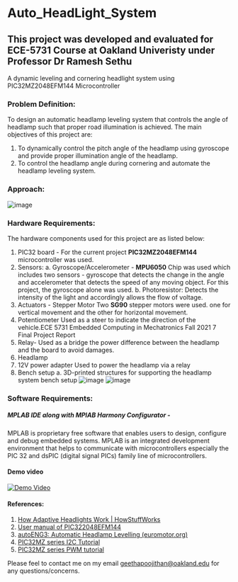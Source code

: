 # Auto_HeadLight_System
## This project was developed and evaluated for ECE-5731 Course at Oakland Univeristy under Professor Dr Ramesh Sethu
A dynamic leveling and cornering headlight system using PIC32MZ2048EFM144 Microcontroller

### Problem Definition:
To design an automatic headlamp leveling system that controls the angle of headlamp such that
proper road illumination is achieved. The main objectives of this project are:
1. To dynamically control the pitch angle of the headlamp using gyroscope and provide 
proper illumination angle of the headlamp.
2. To control the headlamp angle during cornering and automate the headlamp leveling 
system.

### Approach:
![image](https://user-images.githubusercontent.com/96264299/148716868-ef81e7f8-d3f8-4e08-b9bd-302a5610e01f.png)

### Hardware Requirements:
The hardware components used for this project are as listed below:
1. PIC32 board - For the current project **PIC32MZ2048EFM144** microcontroller was used. 
2. Sensors:
a. Gyroscope/Accelerometer - **MPU6050**
Chip was used which includes two sensors - gyroscope that detects the change in 
the angle and accelerometer that detects the speed of any moving object. For this project, 
the gyroscope alone was used.
b. Photoresistor: 
Detects the intensity of the light and accordingly allows the flow of voltage.
3. Actuators - Stepper Motor 
Two **SG90** stepper motors were used. one for vertical movement and the other for 
horizontal movement.
4. Potentiometer 
Used as a steer to indicate the direction of the vehicle.ECE 5731 Embedded Computing in Mechatronics Fall 2021
7
Final Project Report
5. Relay- Used as a bridge the power difference between the headlamp and the board to avoid
damages.
6. Headlamp
7. 12V power adapter 
Used to power the headlamp via a relay
8. Bench setup
a. 3D-printed structures for supporting the headlamp system bench setup
![image](https://user-images.githubusercontent.com/96264299/148716933-8d1cb613-0b9c-42a3-8409-26c07f2a25b1.png)
![image](https://user-images.githubusercontent.com/96264299/148717022-1297fe7c-1733-4d4e-adce-4a45dc7f10ac.png)

### Software Requirements:
##### MPLAB IDE along with MPlAB Harmony Configurator -
MPLAB is proprietary free software that enables users to design, configure and debug embedded
systems. MPLAB is an integrated development environment that helps to communicate with
microcontrollers especially the PIC 32 and dsPIC (digital signal PICs) family line of 
microcontrollers. 

#### Demo video
[![Demo Video](https://user-images.githubusercontent.com/96264299/148718339-3cb18c7a-c83f-407c-aa16-dfd2606446aa.png)](https://youtu.be/t87c2LjkgIc)

#### References:
1. [How Adaptive Headlights Work | HowStuffWorks](https://auto.howstuffworks.com/adaptive-headlight.htm)
2. [User manual of PIC322048EFM144](http://ww1.microchip.com/downloads/en/DeviceDoc/Curiosity_PIC32MZEF2.0_Development_Board_Users_Guide_DS70005400A.pdf)
3. [autoENG3: Automatic Headlamp Levelling (euromotor.org)](https://www.euromotor.org/mod/resource/view.php?id=21787)
4. [PIC32MZ series I2C Tutorial](https://www.aidanmocke.com/blog/2018/11/27/i2c/)
5. [PIC32MZ series PWM tutorial](https://www.aidanmocke.com/blog/2018/11/16/pwm/)

Please feel to contact me on my email geethapoojithan@oakland.edu for any questions/concerns.


